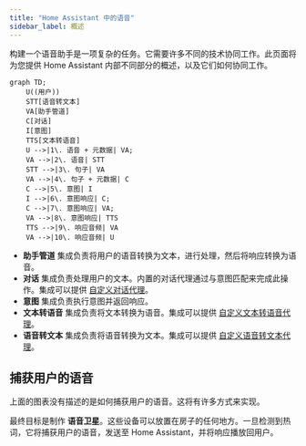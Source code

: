 ```yaml
---
title: "Home Assistant 中的语音"
sidebar_label: 概述
---
```


构建一个语音助手是一项复杂的任务。它需要许多不同的技术协同工作。此页面将为您提供 Home Assistant 内部不同部分的概述，以及它们如何协同工作。

```mermaid
graph TD;
    U((用户))
    STT[语音转文本]
    VA[助手管道]
    C[对话]
    I[意图]
    TTS[文本转语音]
    U -->|1\. 语音 + 元数据| VA;
    VA -->|2\. 语音| STT
    STT -->|3\. 句子| VA
    VA -->|4\. 句子 + 元数据| C
    C -->|5\. 意图| I
    I -->|6\. 意图响应| C;
    C -->|7\. 意图响应| VA;
    VA -->|8\. 意图响应| TTS
    TTS -->|9\. 响应音频| VA
    VA -->|10\. 响应音频| U
```

- **助手管道** 集成负责将用户的语音转换为文本，进行处理，然后将响应转换为语音。
- **对话** 集成负责处理用户的文本。内置的对话代理通过与意图匹配来完成此操作。集成可以提供 [自定义对话代理](../core/entity/conversation)。
- **意图** 集成负责执行意图并返回响应。
- **文本转语音** 集成负责将文本转换为语音。集成可以提供 [自定义文本转语音代理](../core/entity/tts)。
- **语音转文本** 集成负责将语音转换为文本。集成可以提供 [自定义语音转文本代理](../core/entity/stt)。

## 捕获用户的语音

上面的图表没有描述的是如何捕获用户的语音。这将有许多方式来实现。

最终目标是制作 **语音卫星**。这些设备可以放置在房子的任何地方。一旦检测到热词，它将捕获用户的语音，发送至 Home Assistant，并将响应播放回用户。